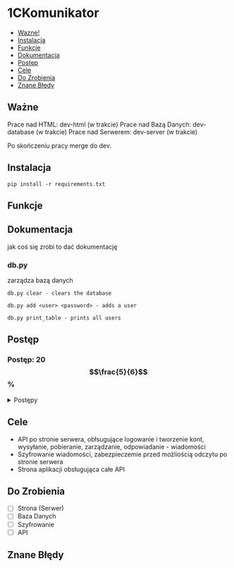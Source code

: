 # 1CKomunikator
- [Wazne!](#ważne!)
- [Instalacja](#instalacja)
- [Funkcje](#funkcje)
- [Dokumentacja](#dokumentacja)
- [Postęp](#postęp)
- [Cele](#cele)
- [Do Zrobienia](#do-zrobienia)
- [Znane Błędy](#znane-błędy)

## Ważne

Prace nad HTML: dev-html (w trakcie)
Prace nad Bazą Danych: dev-database (w trakcie)
Prace nad Serwerem: dev-server (w trakcie)

Po skończeniu pracy merge do dev.

## Instalacja
```shell
pip install -r requirements.txt
```

## Funkcje

## Dokumentacja
jak coś się zrobi to dać dokumentację

### db.py
zarządza bazą danych

`db.py clear - clears the database`

`db.py add <user> <password> - adds a user`

`db.py print_table - prints all users`

## Postęp

### **Postęp: 20 $$\frac{5}{6}$$%**

<details>
<summary> Postępy </summary>

### Podstawa serwera
- [ ] Całość gotowa     (100%)
- [ ] Większość gotowa  (~75%)
- [ ] Połowa gotowa     (~50%)
- [x] Mniejszość gotowa (~25%)
- [ ] Nic nie jest gotowe (0%)

### Obsługa bazy danych
- [ ] Całość gotowa     (100%)
- [ ] Większość gotowa  (~75%)
- [ ] Połowa gotowa     (~50%)
- [x] Mniejszość gotowa (~25%)
- [ ] Nic nie jest gotowe (0%)

### Działające API - Weryfikacja danych
- [ ] Całość gotowa     (100%)
- [x] Większość gotowa  (~75%)
- [ ] Połowa gotowa     (~50%)
- [ ] Mniejszość gotowa (~25%)
- [ ] Nic nie jest gotowe (0%)

### Działające API - Obsługa wiadomości
- [ ] Całość gotowa     (100%)
- [ ] Większość gotowa  (~75%)
- [ ] Połowa gotowa     (~50%)
- [ ] Mniejszość gotowa (~25%)
- [x] Nic nie jest gotowe (0%)

### Szyfrowanie
- [ ] Całość gotowa     (100%)
- [ ] Większość gotowa  (~75%)
- [ ] Połowa gotowa     (~50%)
- [ ] Mniejszość gotowa (~25%)
- [x] Nic nie jest gotowe (0%)

### Inne g$%&a
- [ ] Całość gotowa     (100%)
- [ ] Większość gotowa  (~75%)
- [ ] Połowa gotowa     (~50%)
- [ ] Mniejszość gotowa (~25%)
- [x] Nic nie jest gotowe (0%)

</details>

## Cele
- API po stronie serwera, obłsugujące logowanie i tworzenie kont, wysyłanie, pobieranie, zarządzanie, odpowiadanie - wiadomości
- Szyfrowanie wiadomości, zabezpieczemie przed możliością odczytu po stronie serwera
- Strona aplikacji obsługująca całe API


## Do Zrobienia
 - [ ] Strona (Serwer)
 - [ ] Baza Danych
 - [ ] Szyfrowanie
 - [ ] API

## Znane Błędy
